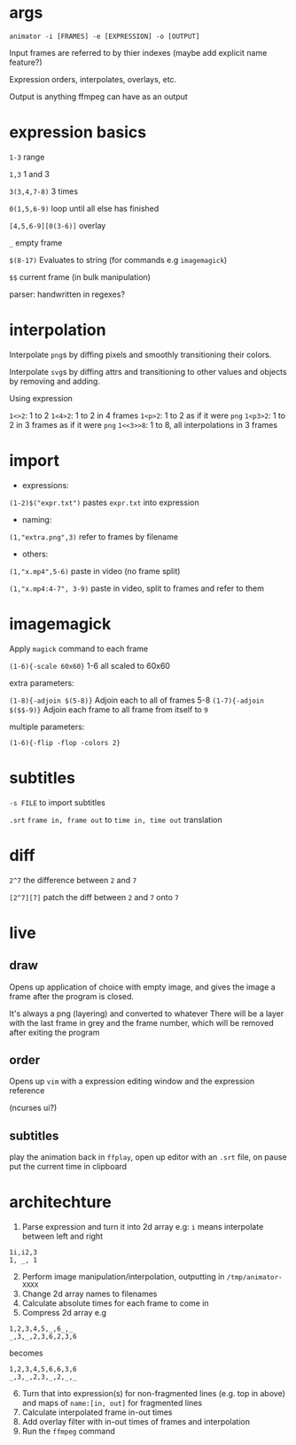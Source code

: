 # args

`animator -i [FRAMES] -e [EXPRESSION] -o [OUTPUT]`

Input frames are referred to by thier indexes (maybe add explicit name feature?)

Expression orders, interpolates, overlays, etc.

Output is anything ffmpeg can have as an output
# expression basics

`1-3` range

`1,3` 1 and 3

`3(3,4,7-8)` 3 times 

`0(1,5,6-9)` loop until all else has finished

`[4,5,6-9][0(3-6)]` overlay

`_` empty frame

`$(8-17)` Evaluates to string (for commands e.g `imagemagick`)

`$$` current frame (in bulk manipulation)

parser: handwritten in regexes?

# interpolation
Interpolate `png`s by diffing pixels and smoothly transitioning their colors. 

Interpolate `svg`s by diffing attrs and transitioning to other values and objects by removing and adding.

Using expression 

`1<>2`: 1 to 2
`1<4>2`: 1 to 2 in 4 frames
`1<p>2`: 1 to 2 as if it were `png`
`1<p3>2`: 1 to 2 in 3 frames as if it were `png`
`1<<3>>8`: 1 to 8, all interpolations in 3 frames
# import

+ expressions:

`(1-2)$("expr.txt")` pastes `expr.txt` into expression

+ naming:

`(1,"extra.png",3)` refer to frames by filename

+ others:

`(1,"x.mp4",5-6)` paste in video (no frame split)

`(1,"x.mp4:4-7", 3-9)` paste in video, split to frames and refer to them

# imagemagick

Apply `magick` command to each frame

`(1-6){-scale 60x60}` 1-6 all scaled to 60x60

extra parameters:

`(1-8){-adjoin $(5-8)}` Adjoin each to all of frames 5-8
`(1-7){-adjoin $($$-9)}` Adjoin each frame to all frame from itself to `9`

multiple parameters:

`(1-6){-flip -flop -colors 2}`

# subtitles
`-s FILE` to import subtitles

`.srt` `frame in, frame out` to `time in, time out` translation
# diff

`2^7` the difference between `2` and `7`

`[2^7][7]` patch the diff between `2` and `7` onto `7`

# live

## draw

Opens up application of choice with empty image, and gives the image a frame after the program is closed.

It's always a png (layering) and converted to whatever
There will be a layer with the last frame in grey and the frame number, which will be removed after exiting the program

## order

Opens up `vim` with a expression editing window and the expression reference

(ncurses ui?)

## subtitles

play the animation back in `ffplay`, open up editor with an `.srt` file, on pause put the current time in clipboard

# architechture
1. Parse expression and turn it into 2d array e.g:
`i` means interpolate between left and right
```
1i,i2,3
1, _, 1
```
2.  Perform image manipulation/interpolation, outputting in `/tmp/animator-XXXX`
3. Change 2d array names to filenames
4. Calculate absolute times for each frame to come in
5. Compress 2d array e.g
```
1,2,3,4,5,_,6_,_
_,3,_,2,3,6,2,3,6
```
becomes

```
1,2,3,4,5,6,6,3,6
_,3,_,2,3,_,2,_,_
```
6. Turn that into expression(s) for non-fragmented lines (e.g. top in above) and maps of `name:[in, out]` for fragmented lines
7. Calculate interpolated frame in-out times
8. Add overlay filter with in-out times of frames and interpolation
9. Run the `ffmpeg` command
